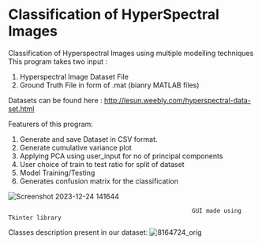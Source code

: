 # Classification of HyperSpectral Images
 Classification of Hyperspectral Images using multiple modelling techniques
This program takes two input : 
1. Hyperspectral Image Dataset File
2. Ground Truth File in form of .mat (bianry MATLAB files)

Datasets can be found here : http://lesun.weebly.com/hyperspectral-data-set.html


Featurers of this program:
1. Generate and save Dataset in CSV format.
2. Generate cumulative variance plot
3. Applying PCA using user_input for no of principal components
4. User choice of train to test ratio for split of dataset
5. Model Training/Testing
6. Generates confusion matrix for the classification
   
![Screenshot 2023-12-24 141644](https://github.com/mrabhi20iitk/Classification-of-HyperSpectral-Images/assets/85969105/9943c8e6-d65c-4c4b-bb84-6b72dbc9443b)

                                                        GUI made using Tkinter library

Classes description present in our dataset:
![8164724_orig](https://github.com/mrabhi20iitk/Classification-of-HyperSpectral-Images/assets/85969105/74170e1c-178f-4343-b8bc-6e9b3a711186)

